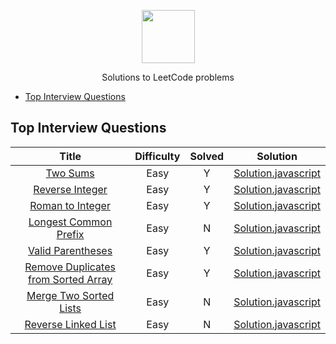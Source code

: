 <p align="center">
    <a href="https://leetcode.com/wmemorgan/">
        <img height=85 src="https://upload.wikimedia.org/wikipedia/commons/0/0a/LeetCode_Logo_black_with_text.svg">
    </a>
    <p align="center">Solutions to LeetCode problems</p>
</p>

- [Top Interview Questions](#top-interview-questions)

## Top Interview Questions

| Title | Difficulty | Solved | Solution |
| :---: | :--------: | :------: |  :------: |
| [Two Sums](https://leetcode.com/problems/two-sum) | Easy | Y | [Solution.javascript](https://github.com/wmemorgan/LeetCode_solutions/blob/master/twoSums.js) |
| [Reverse Integer](https://leetcode.com/problems/reverse-integer/) | Easy | Y | [Solution.javascript](https://github.com/wmemorgan/LeetCode_solutions/blob/master/reverseInteger.js) |
| [Roman to Integer](https://leetcode.com/problems/roman-to-integer/) | Easy | Y | [Solution.javascript](https://github.com/wmemorgan/LeetCode_solutions/blob/master/romanToInteger.js) |
| [Longest Common Prefix](https://leetcode.com/problems/longest-common-prefix/) | Easy | N | [Solution.javascript](https://github.com/wmemorgan/LeetCode_solutions/blob/master/longestCommonPrefix.js) |
| [Valid Parentheses](https://leetcode.com/problems/valid-parentheses/) | Easy | Y | [Solution.javascript](https://github.com/wmemorgan/LeetCode_solutions/blob/master/validParentheses.js) |
| [Remove Duplicates from Sorted Array](https://leetcode.com/problems/remove-duplicates-from-sorted-array/) | Easy | Y | [Solution.javascript](https://github.com/wmemorgan/LeetCode_solutions/blob/master/removeDuplicateSortedArray.js) |
| [Merge Two Sorted Lists](https://leetcode.com/problems/merge-two-sorted-lists/) | Easy | N | [Solution.javascript](https://github.com/wmemorgan/LeetCode_solutions/blob/master/merge2SortedLists.js) |
| [Reverse Linked List](https://leetcode.com/problems/reverse-linked-list/) | Easy | N | [Solution.javascript](https://github.com/wmemorgan/LeetCode_solutions/blob/master/reverseLinkedList.js) |
